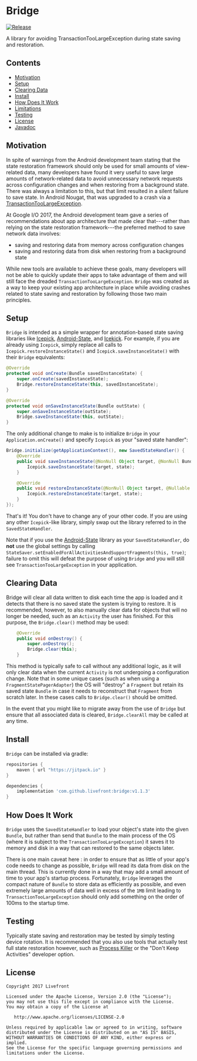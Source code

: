 # Bridge

[![Release](https://jitpack.io/v/Livefront/bridge.svg)](https://jitpack.io/#Livefront/bridge)

A library for avoiding TransactionTooLargeException during state saving and restoration.

## Contents

* [Motivation](#motivation)
* [Setup](#setup)
* [Clearing Data](#clear)
* [Install](#install)
* [How Does It Work](#how)
* [Limitations](#limitations)
* [Testing](#testing)
* [License](#license)
* [Javadoc](https://jitpack.io/com/github/livefront/bridge/v1.1.1/javadoc/index.html)

<a name="motivation"></a>
## Motivation

In spite of warnings from the Android development team stating that the state restoration framework should only be used for small amounts of view-related data, many developers have found it very useful to save large amounts of network-related data to avoid unnecessary network requests across configuration changes and when restoring from a background state. There was always a limitation to this, but that limit resulted in a silent failure to save state. In Android Nougat, that was upgraded to a crash via a [TransactionTooLargeException](https://developer.android.com/reference/android/os/TransactionTooLargeException.html).

At Google I/O 2017, the Android development team gave a series of recommendations about app architecture that made clear that---rather than relying on the state restoration framework---the preferred method to save network data involves:

- saving and restoring data from memory across configuration changes
- saving and restoring data from disk when restoring from a background state

While new tools are available to achieve these goals, many developers will not be able to quickly update their apps to take advantage of them and will still face the dreaded `TransactionTooLargeException`. `Bridge` was created as a way to keep your existing app architecture in place while avoiding crashes related to state saving and restoration by following those two main principles.

<a name="setup"></a>
## Setup

`Bridge` is intended as a simple wrapper for annotation-based state saving libraries like [Icepick](https://github.com/frankiesardo/icepick), [Android-State](https://github.com/evernote/android-state), and [Icekick](https://github.com/tinsukE/icekick). For example, if you are already using `Icepick`, simply replace all calls to `Icepick.restoreInstanceState()` and `Icepick.saveInstanceState()` with their `Bridge` equivalents:

```java
@Override
protected void onCreate(Bundle savedInstanceState) {
    super.onCreate(savedInstanceState);
    Bridge.restoreInstanceState(this, savedInstanceState);
}

@Override
protected void onSaveInstanceState(Bundle outState) {
    super.onSaveInstanceState(outState);
    Bridge.saveInstanceState(this, outState);
}
```

The only additional change to make is to initialize `Bridge` in your `Application.onCreate()` and specify `Icepick` as your "saved state handler":

```java
Bridge.initialize(getApplicationContext(), new SavedStateHandler() {
    @Override
    public void saveInstanceState(@NonNull Object target, @NonNull Bundle state) {
        Icepick.saveInstanceState(target, state);
    }

    @Override
    public void restoreInstanceState(@NonNull Object target, @Nullable Bundle state) {
        Icepick.restoreInstanceState(target, state);
    }
});
```

That's it! You don't have to change any of your other code. If you are using any other `Icepick`-like library, simply swap out the library referred to in the `SavedStateHandler`.

Note that if you use the [Android-State](https://github.com/evernote/android-state) library as your `SavedStateHandler`, do **not** use the global settings by calling `StateSaver.setEnabledForAllActivitiesAndSupportFragments(this, true)`; failure to omit this will defeat the purpose of using `Bridge` and you will still see `TransactionTooLargeException` in your application.

<a name="clear"></a>
## Clearing Data

Bridge will clear all data written to disk each time the app is loaded and it detects that there is no saved state the system is trying to restore. It is recommended, however, to also manually clear data for objects that will no longer be needed, such as an `Activity` the user has finished. For this purpose, the `Bridge.clear()` method may be used:

```java
    @Override
    public void onDestroy() {
        super.onDestroy();
        Bridge.clear(this);
    }
```

This method is typically safe to call without any additional logic, as it will only clear data when the current `Activity` is not undergoing a configuration change. Note that in some unique cases (such as when using a `FragmentStatePagerAdapter`) the OS will "destroy" a `Fragment` but retain its saved state `Bundle` in case it needs to reconstruct that `Fragment` from scratch later. In these cases calls to `Bridge.clear()` should be omitted.

In the event that you might like to migrate away from the use of `Bridge` but ensure that all associated data is cleared, `Bridge.clearAll` may be called at any time.

<a name="install"></a>
## Install

`Bridge` can be installed via gradle:

```gradle
repositories {
    maven { url "https://jitpack.io" }
}

dependencies {
    implementation 'com.github.livefront:bridge:v1.1.3'
}
```

<a name="how"></a>
## How Does It Work

`Bridge` uses the `SavedStateHandler` to load your object's state into the given `Bundle`, but rather than send that `Bundle` to the main process of the OS (where it is subject to the `TransactionTooLargeException`) it saves it to memory and disk in a way that can restored to the same objects later.

There is one main caveat here : in order to ensure that as little of your app's code needs to change as possible, `Bridge` will read its data from disk on the main thread. This is currently done in a way that may add a small amount of time to your app's startup process. Fortunately, `Bridge` leverages the compact nature of `Bundle` to store data as efficiently as possible, and even extremely large amounts of data well in excess of the `1MB` limit leading to `TransactionTooLargeException` should only add something on the order of 100ms to the startup time.

<a name="testing"></a>
## Testing

Typically state saving and restoration may be tested by simply testing device rotation. It is recommended that you also use tools that actually test full state restoration however, such as [Process Killer](https://github.com/livefront/process-killer-android) or the "Don't Keep Activities" developer option.

<a name="license"></a>
## License

    Copyright 2017 Livefront

    Licensed under the Apache License, Version 2.0 (the "License");
    you may not use this file except in compliance with the License.
    You may obtain a copy of the License at

       http://www.apache.org/licenses/LICENSE-2.0

    Unless required by applicable law or agreed to in writing, software
    distributed under the License is distributed on an "AS IS" BASIS,
    WITHOUT WARRANTIES OR CONDITIONS OF ANY KIND, either express or implied.
    See the License for the specific language governing permissions and
    limitations under the License.